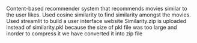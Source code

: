 Content-based recommender system that recommends movies similar to the user likes.
Used cosine similarity to find similarity amongst the movies.
Used streamlit to build a user interface website
Similarity.zip is uploaded instead of similarity.pkl because the size of pkl file was too large and inorder to compress it we have converted it into zip file
